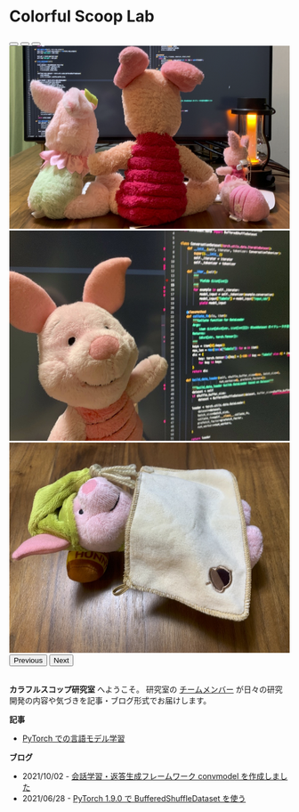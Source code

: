 # Colorful Scoop Lab

<!--
<img src="top.png" alt="" class="rounded mx-auto d-block">
-->

<div id="top_slide" class="carousel slide" data-bs-ride="carousel" style="max-width: 700px; margin: auto;">
  <div class="carousel-indicators">
    <button type="button" data-bs-target="#top_slide" data-bs-slide-to="0" class="active" aria-current="true" aria-label="Slide 1"></button>
    <button type="button" data-bs-target="#top_slide" data-bs-slide-to="1" aria-label="Slide 2"></button>
    <button type="button" data-bs-target="#top_slide" data-bs-slide-to="2" aria-label="Slide 3"></button>
  </div>
  <div class="carousel-inner">
    <div class="carousel-item active">
      <img src="top.png" class="d-block w-100" alt="..." style="object-fit: cover;">
    </div>
    <div class="carousel-item">
      <img src="blog/20211002-convmodel/20211002-01.jpg" class="d-block w-100" alt="..." style="object-fit: cover;">
    </div>
    <div class="carousel-item">
      <img src="blog/20211002-convmodel/20211002-02.jpg" class="d-block w-100" alt="..." style="object-fit: cover;">
    </div>
  </div>
  <button class="carousel-control-prev" type="button" data-bs-target="#top_slide" data-bs-slide="prev">
    <span class="carousel-control-prev-icon" aria-hidden="true"></span>
    <span class="visually-hidden">Previous</span>
  </button>
  <button class="carousel-control-next" type="button" data-bs-target="#top_slide" data-bs-slide="next">
    <span class="carousel-control-next-icon" aria-hidden="true"></span>
    <span class="visually-hidden">Next</span>
  </button>
</div>

<br>

**カラフルスコップ研究室** へようこそ。
研究室の [チームメンバー](page/member/) が日々の研究開発の内容や気づきを記事・ブログ形式でお届けします。



**記事**

* [PyTorch での言語モデル学習](article/pytorch_language_model_pipeline)

**ブログ**

* 2021/10/02 - [会話学習・返答生成フレームワーク convmodel を作成しました](blog/20211002-convmodel)
* 2021/06/28 - [PyTorch 1.9.0 で BufferedShuffleDataset を使う](blog/20210628-buffereds_shuffle_dataset)
